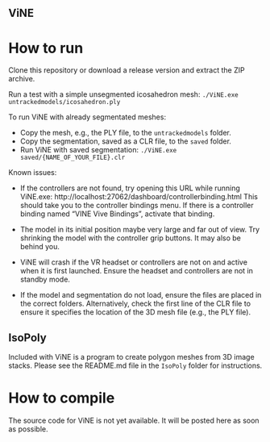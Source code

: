 ## ViNE
 
# How to run

Clone this repository or download a release version and extract the ZIP archive.

Run a test with a simple unsegmented icosahedron mesh: `./ViNE.exe untrackedmodels/icosahedron.ply`

To run ViNE with already segmentated meshes:
* Copy the mesh, e.g., the PLY file, to the `untrackedmodels` folder.
* Copy the segmentation, saved as a CLR file, to the `saved` folder.
* Run ViNE with saved segmentation: `./ViNE.exe saved/{NAME_OF_YOUR_FILE}.clr`

Known issues:
* If the controllers are not found, try opening this URL while running ViNE.exe: http://localhost:27062/dashboard/controllerbinding.html
This should take you to the controller bindings menu. If there is a controller binding named “VINE Vive Bindings”, activate that binding.

* The model in its initial position maybe very large and far out of view. Try shrinking the model with the controller grip buttons.
It may also be behind you.

* ViNE will crash if the VR headset or controllers are not on and active when it is first launched.
Ensure the headset and controllers are not in standby mode.

* If the model and segmentation do not load, ensure the files are placed in the correct folders.
Alternatively, check the first line of the CLR file to ensure it specifies the location of the 3D mesh file (e.g., the PLY file).

## IsoPoly

Included with ViNE is a program to create polygon meshes from 3D image stacks. Please see the README.md file in the `IsoPoly` folder for instructions.

# How to compile

The source code for ViNE is not yet available. It will be posted here as soon as possible.


